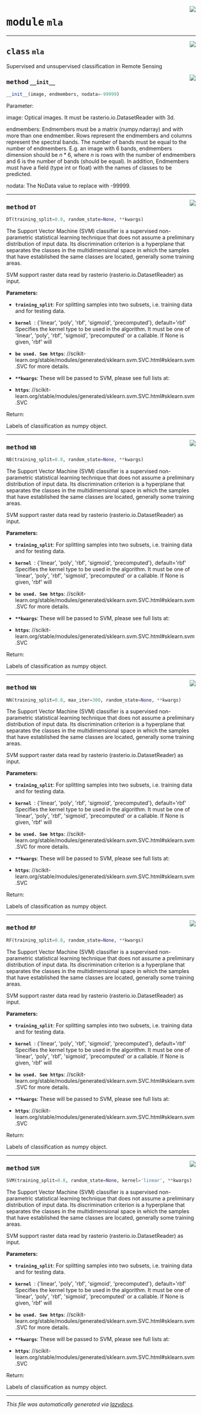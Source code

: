 <!-- markdownlint-disable -->

<a href="..\scikit-eo\mla.py#L0"><img align="right" style="float:right;" src="https://img.shields.io/badge/-source-cccccc?style=flat-square"></a>

# <kbd>module</kbd> `mla`






---

<a href="..\scikit-eo\mla.py#L16"><img align="right" style="float:right;" src="https://img.shields.io/badge/-source-cccccc?style=flat-square"></a>

## <kbd>class</kbd> `mla`
Supervised and unsupervised classification in Remote Sensing 

<a href="..\scikit-eo\mla.py#L20"><img align="right" style="float:right;" src="https://img.shields.io/badge/-source-cccccc?style=flat-square"></a>

### <kbd>method</kbd> `__init__`

```python
__init__(image, endmembers, nodata=-99999)
```

Parameter: 

 image: Optical images. It must be rasterio.io.DatasetReader with 3d.  

 endmembers: Endmembers must be a matrix (numpy.ndarray) and with more than one endmember.   Rows represent the endmembers and columns represent the spectral bands.  The number of bands must be equal to the number of endmembers.  E.g. an image with 6 bands, endmembers dimension should be $n*6$, where $n$   is rows with the number of endmembers and 6 is the number of bands   (should be equal).  In addition, Endmembers must have a field (type int or float) with the names   of classes to be predicted.  

 nodata: The NoData value to replace with -99999. 




---

<a href="..\scikit-eo\mla.py#L204"><img align="right" style="float:right;" src="https://img.shields.io/badge/-source-cccccc?style=flat-square"></a>

### <kbd>method</kbd> `DT`

```python
DT(training_split=0.8, random_state=None, **kwargs)
```

The Support Vector Machine (SVM) classifier is a supervised non-parametric statistical learning technique that  does not assume a preliminary distribution of input data. Its discrimination criterion is a  hyperplane that separates the classes in the multidimensional space in which the samples  that have established the same classes are located, generally some training areas. 

SVM support raster data read by rasterio (rasterio.io.DatasetReader) as input. 





**Parameters:**
 


 - <b>`training_split`</b>:  For splitting samples into two subsets, i.e. training data and for testing  data. 


 - <b>`kernel `</b>:  {'linear', 'poly', 'rbf', 'sigmoid', 'precomputed'}, default='rbf' Specifies   the kernel type to be used in the algorithm. It must be one of 'linear', 'poly',   'rbf', 'sigmoid', 'precomputed' or a callable. If None is given, 'rbf' will  
 - <b>`be used. See https`</b>: //scikit-learn.org/stable/modules/generated/sklearn.svm.SVC.html#sklearn.svm.SVC for more details. 


 - <b>`**kwargs`</b>:  These will be passed to SVM, please see full lists at: 
 - <b>`https`</b>: //scikit-learn.org/stable/modules/generated/sklearn.svm.SVC.html#sklearn.svm.SVC 

Return: 

Labels of classification as numpy object. 

---

<a href="..\scikit-eo\mla.py#L424"><img align="right" style="float:right;" src="https://img.shields.io/badge/-source-cccccc?style=flat-square"></a>

### <kbd>method</kbd> `NB`

```python
NB(training_split=0.8, random_state=None, **kwargs)
```

The Support Vector Machine (SVM) classifier is a supervised non-parametric statistical learning technique that  does not assume a preliminary distribution of input data. Its discrimination criterion is a  hyperplane that separates the classes in the multidimensional space in which the samples  that have established the same classes are located, generally some training areas. 

SVM support raster data read by rasterio (rasterio.io.DatasetReader) as input. 





**Parameters:**
 


 - <b>`training_split`</b>:  For splitting samples into two subsets, i.e. training data and for testing  data. 


 - <b>`kernel `</b>:  {'linear', 'poly', 'rbf', 'sigmoid', 'precomputed'}, default='rbf' Specifies   the kernel type to be used in the algorithm. It must be one of 'linear', 'poly',   'rbf', 'sigmoid', 'precomputed' or a callable. If None is given, 'rbf' will  
 - <b>`be used. See https`</b>: //scikit-learn.org/stable/modules/generated/sklearn.svm.SVC.html#sklearn.svm.SVC for more details. 


 - <b>`**kwargs`</b>:  These will be passed to SVM, please see full lists at: 
 - <b>`https`</b>: //scikit-learn.org/stable/modules/generated/sklearn.svm.SVC.html#sklearn.svm.SVC 

Return: 

Labels of classification as numpy object. 

---

<a href="..\scikit-eo\mla.py#L534"><img align="right" style="float:right;" src="https://img.shields.io/badge/-source-cccccc?style=flat-square"></a>

### <kbd>method</kbd> `NN`

```python
NN(training_split=0.8, max_iter=300, random_state=None, **kwargs)
```

The Support Vector Machine (SVM) classifier is a supervised non-parametric statistical learning technique that  does not assume a preliminary distribution of input data. Its discrimination criterion is a  hyperplane that separates the classes in the multidimensional space in which the samples  that have established the same classes are located, generally some training areas. 

SVM support raster data read by rasterio (rasterio.io.DatasetReader) as input. 





**Parameters:**
 


 - <b>`training_split`</b>:  For splitting samples into two subsets, i.e. training data and for testing  data. 


 - <b>`kernel `</b>:  {'linear', 'poly', 'rbf', 'sigmoid', 'precomputed'}, default='rbf' Specifies   the kernel type to be used in the algorithm. It must be one of 'linear', 'poly',   'rbf', 'sigmoid', 'precomputed' or a callable. If None is given, 'rbf' will  
 - <b>`be used. See https`</b>: //scikit-learn.org/stable/modules/generated/sklearn.svm.SVC.html#sklearn.svm.SVC for more details. 


 - <b>`**kwargs`</b>:  These will be passed to SVM, please see full lists at: 
 - <b>`https`</b>: //scikit-learn.org/stable/modules/generated/sklearn.svm.SVC.html#sklearn.svm.SVC 

Return: 

Labels of classification as numpy object. 

---

<a href="..\scikit-eo\mla.py#L314"><img align="right" style="float:right;" src="https://img.shields.io/badge/-source-cccccc?style=flat-square"></a>

### <kbd>method</kbd> `RF`

```python
RF(training_split=0.8, random_state=None, **kwargs)
```

The Support Vector Machine (SVM) classifier is a supervised non-parametric statistical learning technique that  does not assume a preliminary distribution of input data. Its discrimination criterion is a  hyperplane that separates the classes in the multidimensional space in which the samples  that have established the same classes are located, generally some training areas. 

SVM support raster data read by rasterio (rasterio.io.DatasetReader) as input. 





**Parameters:**
 


 - <b>`training_split`</b>:  For splitting samples into two subsets, i.e. training data and for testing  data. 


 - <b>`kernel `</b>:  {'linear', 'poly', 'rbf', 'sigmoid', 'precomputed'}, default='rbf' Specifies   the kernel type to be used in the algorithm. It must be one of 'linear', 'poly',   'rbf', 'sigmoid', 'precomputed' or a callable. If None is given, 'rbf' will  
 - <b>`be used. See https`</b>: //scikit-learn.org/stable/modules/generated/sklearn.svm.SVC.html#sklearn.svm.SVC for more details. 


 - <b>`**kwargs`</b>:  These will be passed to SVM, please see full lists at: 
 - <b>`https`</b>: //scikit-learn.org/stable/modules/generated/sklearn.svm.SVC.html#sklearn.svm.SVC 

Return: 

Labels of classification as numpy object. 

---

<a href="..\scikit-eo\mla.py#L94"><img align="right" style="float:right;" src="https://img.shields.io/badge/-source-cccccc?style=flat-square"></a>

### <kbd>method</kbd> `SVM`

```python
SVM(training_split=0.8, random_state=None, kernel='linear', **kwargs)
```

The Support Vector Machine (SVM) classifier is a supervised non-parametric statistical learning technique that  does not assume a preliminary distribution of input data. Its discrimination criterion is a  hyperplane that separates the classes in the multidimensional space in which the samples  that have established the same classes are located, generally some training areas. 

SVM support raster data read by rasterio (rasterio.io.DatasetReader) as input. 





**Parameters:**
 


 - <b>`training_split`</b>:  For splitting samples into two subsets, i.e. training data and for testing  data. 


 - <b>`kernel `</b>:  {'linear', 'poly', 'rbf', 'sigmoid', 'precomputed'}, default='rbf' Specifies   the kernel type to be used in the algorithm. It must be one of 'linear', 'poly',   'rbf', 'sigmoid', 'precomputed' or a callable. If None is given, 'rbf' will  
 - <b>`be used. See https`</b>: //scikit-learn.org/stable/modules/generated/sklearn.svm.SVC.html#sklearn.svm.SVC for more details. 


 - <b>`**kwargs`</b>:  These will be passed to SVM, please see full lists at: 
 - <b>`https`</b>: //scikit-learn.org/stable/modules/generated/sklearn.svm.SVC.html#sklearn.svm.SVC 

Return: 

Labels of classification as numpy object. 




---

_This file was automatically generated via [lazydocs](https://github.com/ml-tooling/lazydocs)._
